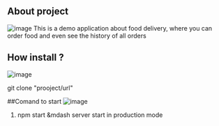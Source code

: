 ## About project
![image](https://github.com/OlehKosminin/ElifTech_front/assets/106763163/a69d52b5-5efe-4f61-bd73-3ee8c0ba68f4)
This is a demo application about food delivery, where you can order food and even see the history of all orders

## How install ?
![image](https://github.com/OlehKosminin/ElifTech_front/assets/106763163/edbacba0-8bc0-407e-b9a5-a1cc08e06565)

git clone "prooject/url"

##Comand to start 
![image](https://github.com/OlehKosminin/ElifTech_front/assets/106763163/1c485507-5652-471d-a827-a071f1dbc092)


1) npm start &mdash server start in production mode
